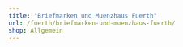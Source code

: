 ```yaml
---
title: "Briefmarken und Muenzhaus Fuerth"
url: /fuerth/briefmarken-und-muenzhaus-fuerth/
shop: Allgemein
---
```

